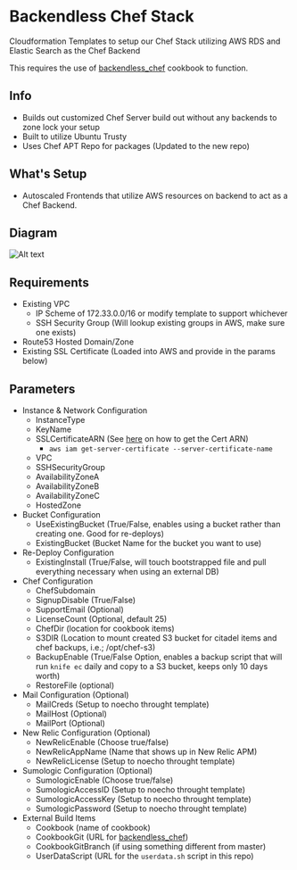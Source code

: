 # Backendless Chef Stack

Cloudformation Templates to setup our Chef Stack utilizing AWS RDS and Elastic Search as the Chef Backend

This requires the use of [backendless_chef](https://github.com/HearstAT/cookbook_backendless_chef) cookbook to function.

## Info
* Builds out customized Chef Server build out without any backends to zone lock your setup
* Built to utilize Ubuntu Trusty
* Uses Chef APT Repo for packages (Updated to the new repo)

## What's Setup
* Autoscaled Frontends that utilize AWS resources on backend to act as a Chef Backend.

## Diagram
![Alt text](backendless_chef.png?raw=true "Overview Diagram")

## Requirements
* Existing VPC
  * IP Scheme of 172.33.0.0/16 or modify template to support whichever
  * SSH Security Group (Will lookup existing groups in AWS, make sure one exists)
* Route53 Hosted Domain/Zone
* Existing SSL Certificate (Loaded into AWS and provide in the params below)

## Parameters
* Instance & Network Configuration
    * InstanceType
    * KeyName
    * SSLCertificateARN (See [here](http://docs.aws.amazon.com/cli/latest/reference/iam/index.html#cli-aws-iam) on how to get the Cert ARN)
      * `aws iam get-server-certificate --server-certificate-name`
    * VPC
    * SSHSecurityGroup
    * AvailabilityZoneA
    * AvailabilityZoneB
    * AvailabilityZoneC
    * HostedZone
* Bucket Configuration
    * UseExistingBucket (True/False, enables using a bucket rather than creating one. Good for re-deploys)
    * ExistingBucket (Bucket Name for the bucket you want to use)
* Re-Deploy Configuration
    * ExistingInstall (True/False, will touch bootstrapped file and pull everything necessary when using an external DB)
* Chef Configuration
    * ChefSubdomain
    * SignupDisable (True/False)
    * SupportEmail (Optional)
    * LicenseCount (Optional, default 25)
    * ChefDir (location for cookbook items)
    * S3DIR (Location to mount created S3 bucket for citadel items and chef backups, i.e.; /opt/chef-s3)
    * BackupEnable (True/False Option, enables a backup script that will run `knife ec` daily and copy to a S3 bucket, keeps only 10 days worth)
    * RestoreFile (optional)
* Mail Configuration (Optional)
    * MailCreds (Setup to noecho throught template)
    * MailHost (Optional)
    * MailPort (Optional)
* New Relic Configuration (Optional)
    * NewRelicEnable (Choose true/false)
    * NewRelicAppName (Name that shows up in New Relic APM)
    * NewRelicLicense (Setup to noecho throught template)
* Sumologic Configuration (Optional)
    * SumologicEnable (Choose true/false)
    * SumologicAccessID (Setup to noecho throught template)
    * SumologicAccessKey (Setup to noecho throught template)
    * SumologicPassword (Setup to noecho throught template)
* External Build Items
    * Cookbook (name of cookbook)
    * CookbookGit (URL for [backendless_chef](https://github.com/HearstAT/cookbook_backendless_chef))
    * CookbookGitBranch (if using something different from master)
    * UserDataScript (URL for the `userdata.sh` script in this repo)
